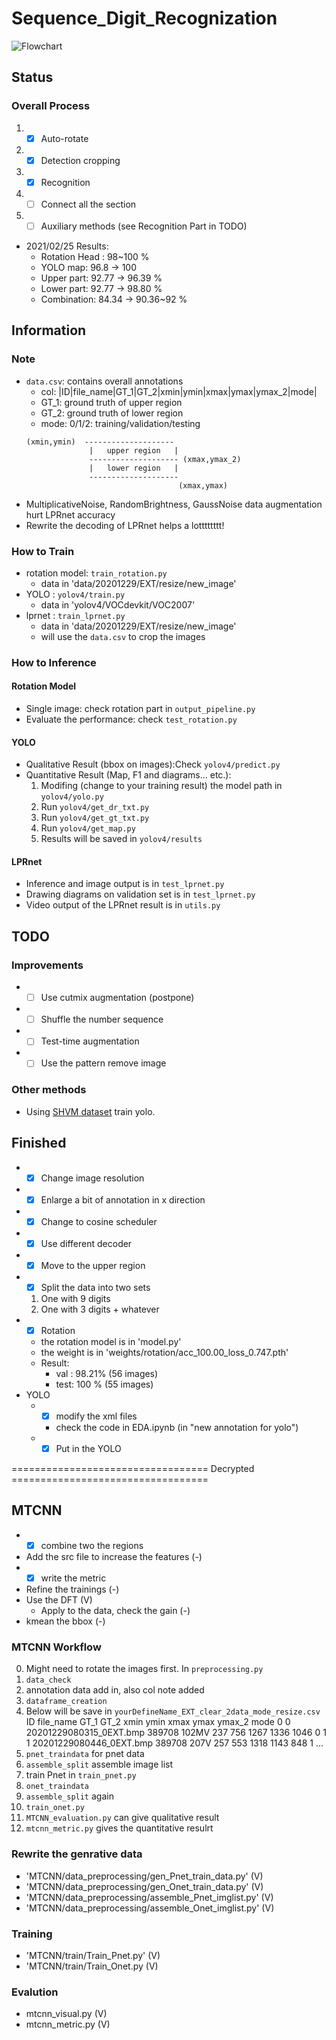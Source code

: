 # Sequence_Digit_Recognization

![Flowchart](https://i.imgur.com/yolklp3.png)

## Status
### Overall Process
1. - [x] Auto-rotate 
2. - [x] Detection cropping
3. - [x] Recognition
4. - [ ] Connect all the section
5. - [ ] Auxiliary methods (see Recognition Part in TODO)

* 2021/02/25 Results:
  * Rotation Head : 98~100 %
  * YOLO map: 96.8 -> 100
  * Upper part: 92.77 -> 96.39 %
  * Lower part: 92.77 -> 98.80 %
  * Combination: 84.34 -> 90.36~92 %

## Information
### Note
* `data.csv`: contains overall annotations
  * col: |ID|file_name|GT_1|GT_2|xmin|ymin|xmax|ymax|ymax_2|mode|
  * GT_1: ground truth of upper region
  * GT_2: ground truth of lower region
  * mode: 0/1/2: training/validation/testing
  ```
  (xmin,ymin)  --------------------
                |   upper region   |
                -------------------- (xmax,ymax_2)
                |   lower region   |
                --------------------
                                    (xmax,ymax)
  ```
* MultiplicativeNoise, RandomBrightness, GaussNoise data augmentation hurt LPRnet accuracy
* Rewrite the decoding of LPRnet helps a lotttttttt!

### How to Train
* rotation model: `train_rotation.py`
  * data in 'data/20201229/EXT/resize/new_image'
* YOLO          : `yolov4/train.py`
  * data in 'yolov4/VOCdevkit/VOC2007'
* lprnet        : `train_lprnet.py`
  * data in 'data/20201229/EXT/resize/new_image'
  * will use the `data.csv` to crop the images


### How to Inference

#### Rotation Model
* Single image: check rotation part in `output_pipeline.py`
* Evaluate the performance: check `test_rotation.py`

#### YOLO
* Qualitative Result (bbox on images):Check `yolov4/predict.py`
* Quantitative Result (Map, F1 and diagrams... etc.):
  1. Modifing (change to your training result) the model path in `yolov4/yolo.py`
  2. Run `yolov4/get_dr_txt.py`
  3. Run `yolov4/get_gt_txt.py`
  4. Run `yolov4/get_map.py`
  5. Results will be saved in `yolov4/results`

#### LPRnet
* Inference and image output is in `test_lprnet.py`
* Drawing diagrams on validation set is in `test_lprnet.py`
* Video output of the LPRnet result is in `utils.py`



## TODO
### Improvements
* - [ ] Use cutmix augmentation (postpone)
* - [ ] Shuffle the number sequence
* - [ ] Test-time augmentation
* - [ ] Use the pattern remove image

### Other methods
* Using [SHVM dataset](http://ufldl.stanford.edu/housenumbers/?fbclid=IwAR3C2sFr6IIH4LxXr_EVbuGVWky7JCCA46veUt-no8o2CcwkUdwbBIs7Zo8) train yolo.


## Finished
* - [x] Change image resolution 
* - [x] Enlarge a bit of annotation in x direction
* - [x] Change to cosine scheduler
* - [x] Use different decoder
* - [x] Move to the upper region
* - [x] Split the data into two sets
   1. One with 9 digits
   2. One with 3 digits + whatever
* - [x] Rotation
  * the rotation model is in 'model.py'
  * the weight is in 'weights/rotation/acc_100.00_loss_0.747.pth'
  * Result: 
    * val : 98.21% (56 images)
    * test: 100  % (55 images)
* YOLO
  * - [x] modify the xml files
    * check the code in EDA.ipynb (in "new annotation for yolo")
  * - [x] Put in the YOLO

================================== Decrypted ==================================
## MTCNN 
* - [x] combine two the regions
* Add the src file to increase the features (-)
* - [x] write the metric
* Refine the trainings (-)
* Use the DFT (V)
  * Apply to the data, check the gain (-)
* kmean the bbox (-)

### MTCNN Workflow
0. Might need to rotate the images first.
In `preprocessing.py`
1. `data_check`
2. annotation data add in, also col note added
3. `dataframe_creation`
4. Below will be save in `yourDefineName_EXT_clear_2data_mode_resize.csv`
   ID                file_name    GT_1   GT_2 xmin ymin  xmax  ymax  ymax_2  mode
0   0  20201229080315_0EXT.bmp  389708  102MV  237  756  1267  1336    1046     0
1   1  20201229080446_0EXT.bmp  389708   207V  257  553  1318  1143     848     1
...
5. `pnet_traindata` for pnet data
6. `assemble_split` assemble image list
7. train Pnet in `train_pnet.py`
8. `onet_traindata`
9. `assemble_split` again
10. `train_onet.py`
11. `MTCNN_evaluation.py` can give qualitative result
12. `mtcnn_metric.py` gives the quantitative resulrt

### Rewrite the genrative data
* 'MTCNN/data_preprocessing/gen_Pnet_train_data.py' (V)
* 'MTCNN/data_preprocessing/gen_Onet_train_data.py' (V)
* 'MTCNN/data_preprocessing/assemble_Pnet_imglist.py' (V)
* 'MTCNN/data_preprocessing/assemble_Onet_imglist.py' (V)

### Training
* 'MTCNN/train/Train_Pnet.py' (V)
* 'MTCNN/train/Train_Onet.py (V)

### Evalution
* mtcnn_visual.py (V)
* mtcnn_metric.py (V)